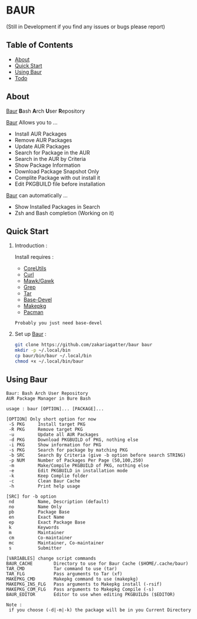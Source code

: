 # BAUR
(Still in Development if you find any issues or bugs please report)

## Table of Contents

- [About](#about)
- [Quick Start](#quick-start)
- [Using Baur](#using-baur)
- [Todo](#todo)

## About
[Baur] **B**ash **A**rch **U**ser **R**epository

[Baur] Allows you to ...

* Install AUR Packages
* Remove AUR Packages
* Update AUR Packages
* Search for Package in the AUR
* Search in the AUR by Criteria
* Show Package Information
* Download Package Snapshot Only
* Complite Package with out install it
* Edit PKGBUILD file before installation

[Baur] can automatically ...

* Show Installed Packages in Search
* Zsh and Bash completion (Working on it)

## Quick Start

1. Introduction :

    Install requires :
    * [CoreUtils](https://www.gnu.org/software/coreutils)
    * [Curl](https://curl.haxx.se)
    * [Mawk/Gawk](http://invisible-island.net/mawk/mawk.html)
    * [Grep](https://www.gnu.org/software/grep)
    * [Tar](https://www.gnu.org/software/tar)
    * [Base-Devel](https://www.archlinux.org/groups/x86_64/base-devel/)
    * [Makepkg](https://git.archlinux.org/pacman.git/tree/scripts/makepkg.sh.in)
    * [Pacman](https://www.archlinux.org/pacman/)

    `Probably you just need base-devel`

2. Set up [Baur] :
    ```bash
    git clone https://github.com/zakariagatter/baur baur
    mkdir -p ~/.local/bin
    cp baur/bin/baur ~/.local/bin
    chmod +x ~/.local/bin/baur
    ```

## Using Baur
```
Baur: Bash Arch User Repository
AUR Package Manager in Bure Bash

usage : baur [OPTION]... [PACKAGE]...

[OPTION] Only short option for now
 -S PKG     Install target PKG
 -R PKG     Remove target PKG
 -u         Update all AUR Packages
 -d PKG     Download PKGBUILD of PKG, nothing else
 -i PKG     Show information for PKG
 -s PKG     Search for package by matching PKG
 -b SRC     Search By Criteria (give -b option before search STRING)
 -p NUM     Number of Packages Per Page (50,100,250)
 -m         Make/Compile PKGBUILD of PKG, nothing else
 -e         Edit PKGBUILD in installation mode
 -k         Keep Complie folder
 -c         Clean Baur Cache
 -h         Print help usage

[SRC] for -b option
 nd         Name, Description (default)
 no         Name Only
 pb         Package Base
 en         Exact Name
 ep         Exact Package Base
 k          Keywords
 m          Maintainer
 cm         Co-maintainer
 mc         Maintainer, Co-maintainer
 s          Submitter

[VARIABLES] change script commands
BAUR_CACHE        Directory to use for Baur Cache ($HOME/.cache/baur)
TAR_CMD           Tar command to use (tar)
TAR_FLG           Pass arguments to Tar (xf)
MAKEPKG_CMD       Makepkg command to use (makepkg)
MAKEPKG_INS_FLG   Pass arguments to Makepkg install (-rsif)
MAKEPKG_COM_FLG   Pass arguments to Makepkg Compile (-s)
BAUR_EDITOR       Editor to use when editing PKGBUILDs ($EDITOR)

Note :
 if you choose (-d|-m|-k) the package will be in you Current Directory
```

[Baur]:https://github.com/zakariagatter/baur

